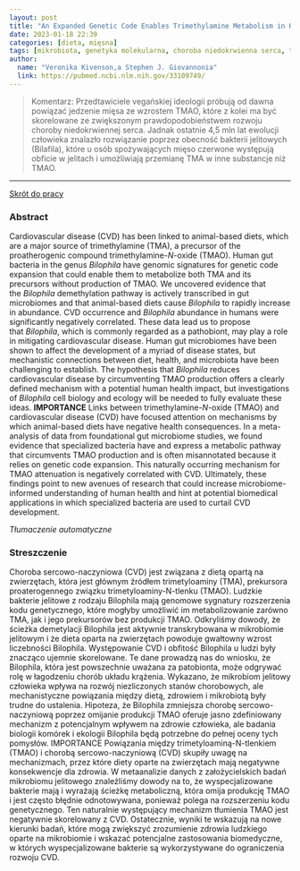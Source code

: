 ```yaml
---
layout: post
title: "An Expanded Genetic Code Enables Trimethylamine Metabolism in Human Gut Bacteria "
date: 2023-01-18 22:39
categories: [dieta, mięsna]
tags: [mikrobiota, genetyka molekularna, choroba niedokrwienna serca, tmao, tma, dieta mięsna]
author:
  name: "Veronika Kivenson,a Stephen J. Giovannonia"
  link: https://pubmed.ncbi.nlm.nih.gov/33109749/
---
```


> Komentarz:
> Przedtawiciele vegańskiej ideologii próbują od dawna powiązać jedzenie mięsa ze wzrostem TMAO, które z kolei ma być skorelowane ze zwiększonym prawdopodobieństwem rozwoju choroby niedokrwiennej serca. 
> Jadnak ostatnie 4,5 mln lat ewolucji człowieka znalazło rozwiązanie poprzez obecność bakterii jelitowych (Bilafila), które u osób spożywających mięso czerwone występują obficie w jelitach i umożliwiają przemianę TMA w inne substancje niż TMAO. 
> 
<hr>

[Skrót do pracy](https://pubmed.ncbi.nlm.nih.gov/33109749/) 

### Abstract
Cardiovascular disease (CVD) has been linked to animal-based diets, which are a major source of trimethylamine (TMA), a precursor of the proatherogenic compound trimethylamine-_N_-oxide (TMAO). Human gut bacteria in the genus _Bilophila_ have genomic signatures for genetic code expansion that could enable them to metabolize both TMA and its precursors without production of TMAO. We uncovered evidence that the _Bilophila_ demethylation pathway is actively transcribed in gut microbiomes and that animal-based diets cause _Bilophila_ to rapidly increase in abundance. CVD occurrence and _Bilophila_ abundance in humans were significantly negatively correlated. These data lead us to propose that _Bilophila_, which is commonly regarded as a pathobiont, may play a role in mitigating cardiovascular disease. Human gut microbiomes have been shown to affect the development of a myriad of disease states, but mechanistic connections between diet, health, and microbiota have been challenging to establish. The hypothesis that _Bilophila_ reduces cardiovascular disease by circumventing TMAO production offers a clearly defined mechanism with a potential human health impact, but investigations of _Bilophila_ cell biology and ecology will be needed to fully evaluate these ideas.
**IMPORTANCE** Links between trimethylamine-_N_-oxide (TMAO) and cardiovascular disease (CVD) have focused attention on mechanisms by which animal-based diets have negative health consequences. In a meta-analysis of data from foundational gut microbiome studies, we found evidence that specialized bacteria have and express a metabolic pathway that circumvents TMAO production and is often misannotated because it relies on genetic code expansion. This naturally occurring mechanism for TMAO attenuation is negatively correlated with CVD. Ultimately, these findings point to new avenues of research that could increase microbiome-informed understanding of human health and hint at potential biomedical applications in which specialized bacteria are used to curtail CVD development.

*Tłumaczenie automatyczne*

### Streszczenie
Choroba sercowo-naczyniowa (CVD) jest związana z dietą opartą na zwierzętach, która jest głównym źródłem trimetyloaminy (TMA), prekursora proaterogennego związku trimetyloaminy-N-tlenku (TMAO). Ludzkie bakterie jelitowe z rodzaju Bilophila mają genomowe sygnatury rozszerzenia kodu genetycznego, które mogłyby umożliwić im metabolizowanie zarówno TMA, jak i jego prekursorów bez produkcji TMAO. Odkryliśmy dowody, że ścieżka demetylacji Bilophila jest aktywnie transkrybowana w mikrobiomie jelitowym i że dieta oparta na zwierzętach powoduje gwałtowny wzrost liczebności Bilophila. Występowanie CVD i obfitość Bilophila u ludzi były znacząco ujemnie skorelowane. Te dane prowadzą nas do wniosku, że Bilophila, która jest powszechnie uważana za patobionta, może odgrywać rolę w łagodzeniu chorób układu krążenia. Wykazano, że mikrobiom jelitowy człowieka wpływa na rozwój niezliczonych stanów chorobowych, ale mechanistyczne powiązania między dietą, zdrowiem i mikrobiotą były trudne do ustalenia. Hipoteza, że Bilophila zmniejsza chorobę sercowo-naczyniową poprzez omijanie produkcji TMAO oferuje jasno zdefiniowany mechanizm z potencjalnym wpływem na zdrowie człowieka, ale badania biologii komórek i ekologii Bilophila będą potrzebne do pełnej oceny tych pomysłów.
IMPORTANCE Powiązania między trimetyloaminą-N-tlenkiem (TMAO) i chorobą sercowo-naczyniową (CVD) skupiły uwagę na mechanizmach, przez które diety oparte na zwierzętach mają negatywne konsekwencje dla zdrowia. W metaanalizie danych z założycielskich badań mikrobiomu jelitowego znaleźliśmy dowody na to, że wyspecjalizowane bakterie mają i wyrażają ścieżkę metaboliczną, która omija produkcję TMAO i jest często błędnie odnotowywana, ponieważ polega na rozszerzeniu kodu genetycznego. Ten naturalnie występujący mechanizm tłumienia TMAO jest negatywnie skorelowany z CVD. Ostatecznie, wyniki te wskazują na nowe kierunki badań, które mogą zwiększyć zrozumienie zdrowia ludzkiego oparte na mikrobiomie i wskazać potencjalne zastosowania biomedyczne, w których wyspecjalizowane bakterie są wykorzystywane do ograniczenia rozwoju CVD.